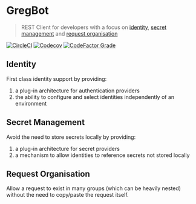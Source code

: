 # GregBot
> REST Client for developers with a focus on [identity](#identity), [secret management](#secret-management) and 
> [request organisation](#request-organisation)

[![CircleCI](https://img.shields.io/circleci/build/github/michaelcowan/gregbot/master.svg)](https://dl.circleci.com/status-badge/redirect/gh/michaelcowan/gregbot/tree/master)
[![Codecov](https://img.shields.io/codecov/c/github/michaelcowan/gregbot)](https://codecov.io/github/michaelcowan/gregbot)
[![CodeFactor Grade](https://img.shields.io/codefactor/grade/github/michaelcowan/gregbot)](https://www.codefactor.io/repository/github/michaelcowan/gregbot)

## Identity
First class identity support by providing:
1. a plug-in architecture for authentication providers
2. the ability to configure and select identities independently of an environment

## Secret Management
Avoid the need to store secrets locally by providing:
1. a plug-in architecture for secret providers
2. a mechanism to allow identities to reference secrets not stored locally

## Request Organisation
Allow a request to exist in many groups (which can be heavily nested) without the need to copy/paste the request itself.
